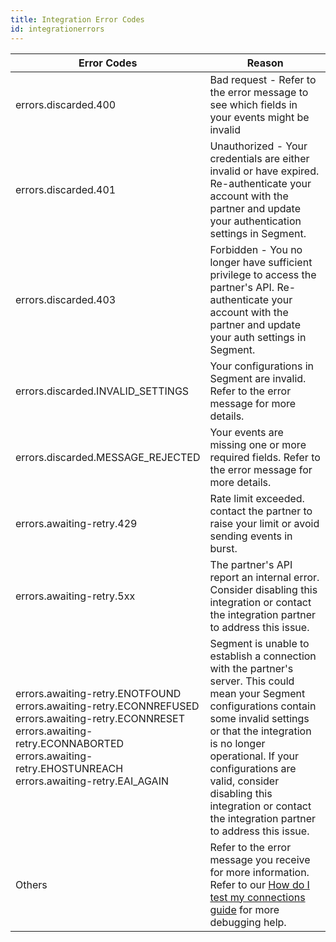 ```yaml
---
title: Integration Error Codes
id: integrationerrors
---
```


| Error Codes                                                                                                                                                                                                   | Reason                                                                                                                                                                                                                                                                                                                                     |
| ---------------------------------- | ------------------------------------------------------------------------------------------------------------------------------------------------------------------------------------------------------------------------------------------------------------------------------------------------------------------------------------------ |
| errors.discarded.400               | Bad request - Refer to the error message to see which fields in your events might be invalid                                                                                                                                                                                                                                        |
| errors.discarded.401               | Unauthorized - Your credentials are either invalid or have expired. Re-authenticate your account with the partner and update your authentication settings in Segment.                                                                                                                                                                       |
| errors.discarded.403               | Forbidden - You no longer have sufficient privilege to access the partner's API. Re-authenticate your account with the partner and update your auth settings in Segment.                                                                                                                                                            |
| errors.discarded.INVALID_SETTINGS  | Your configurations in Segment are invalid. Refer to the error message for more details.                                                                                                                                                                                                                                            |
| errors.discarded.MESSAGE_REJECTED  | Your events are missing one or more required fields. Refer to the error message for more details.                                                                                                                                                                                                                                   |
| errors.awaiting-retry.429          | Rate limit exceeded. contact the partner to raise your limit or avoid sending events in burst.                                                                                                                                                                                                                                      |
| errors.awaiting-retry.5xx          | The partner's API report an internal error. Consider disabling this integration or contact the integration partner to address this issue.                                                                                                                                                                                           |
| errors.awaiting-retry.ENOTFOUND<br>errors.awaiting-retry.ECONNREFUSED <br>errors.awaiting-retry.ECONNRESET<br>errors.awaiting-retry.ECONNABORTED<br>errors.awaiting-retry.EHOSTUNREACH<br>errors.awaiting-retry.EAI_AGAIN | Segment is unable to establish a connection with the partner's server. This could mean your Segment configurations contain some invalid settings or that the integration is no longer operational.  If your configurations are valid, consider disabling this integration or contact the integration partner to address this issue. |
| Others                             | Refer to the error message you receive for more information. Refer to our <a href="/docs/connections/how-do-I-test-my-connections/"> How do I test my connections guide</a> for more debugging help.
